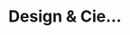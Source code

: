 ---
layout: category_index
title: Design & Cie...
category: design
permalink: /design/
intro: Des articles et des showcases concernant le design d'interfaces.
text-twtr: En train d'explorer les articles #design — @MagDuWebdesign
---